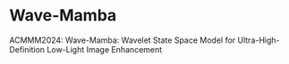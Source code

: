# Wave-Mamba
ACMMM2024: Wave-Mamba: Wavelet State Space Model for Ultra-High-Definition Low-Light Image Enhancement
